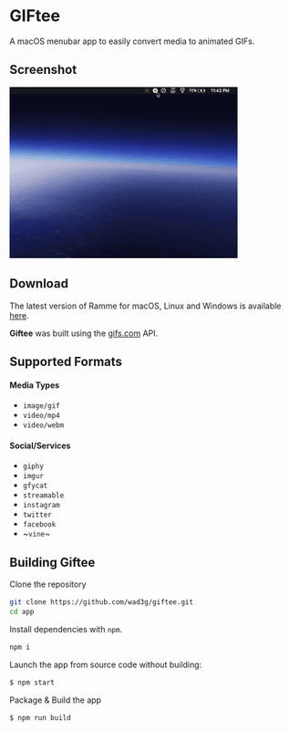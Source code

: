 # GIFtee
A macOS menubar app to easily convert media to animated GIFs.

## Screenshot

![giftee demo](demo.gif)

## Download
The latest version of Ramme for macOS, Linux and Windows is available [here](https://github.com/wad3g/giftee/releases).

**Giftee** was built using the [gifs.com](http://gifs.com) API.

## Supported Formats

#### Media Types
- `image/gif`
- `video/mp4`
- `video/webm`

#### Social/Services

- `giphy`
- `imgur`
- `gfycat`
- `streamable`
- `instagram`
- `twitter`
- `facebook`
- ~`vine`~

## Building Giftee

Clone the repository

``` bash
git clone https://github.com/wad3g/giftee.git
cd app
```

Install dependencies with `npm`.

``` bash
npm i
```


Launch the app from source code without building:
``` bash
$ npm start
```


Package & Build the app
``` bash
$ npm run build
```
